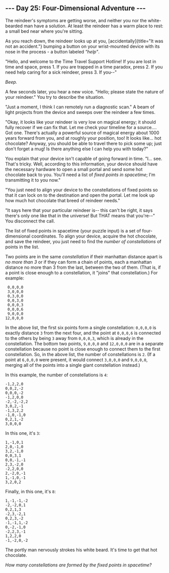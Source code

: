 ## \-\-- Day 25: Four-Dimensional Adventure \-\--

The reindeer\'s symptoms are getting worse, and neither you nor the
white-bearded man have a solution. At least the reindeer has a warm
place to rest: a small bed near where you\'re sitting.

As you reach down, the reindeer looks up at you,
[accidentally]{title="It was not an accident."} bumping a button on your
wrist-mounted device with its nose in the process - a button labeled
*\"help\"*.

\"Hello, and welcome to the Time Travel Support Hotline! If you are lost
in time and space, press 1. If you are trapped in a time paradox, press
2. If you need help caring for a sick reindeer, press 3. If you\--\"

*Beep.*

A few seconds later, you hear a new voice. \"Hello; please state the
nature of your reindeer.\" You try to describe the situation.

\"Just a moment, I think I can remotely run a diagnostic scan.\" A beam
of light projects from the device and sweeps over the reindeer a few
times.

\"Okay, it looks like your reindeer is very low on magical energy; it
should fully recover if we can fix that. Let me check your timeline for
a source\.... Got one. There\'s actually a powerful source of magical
energy about 1000 years forward from you, and at roughly your position,
too! It looks like\... hot chocolate? Anyway, you should be able to
travel there to pick some up; just don\'t forget a mug! Is there
anything else I can help you with today?\"

You explain that your device isn\'t capable of going forward in time.
\"I\... see. That\'s tricky. Well, according to this information, your
device should have the necessary hardware to open a small portal and
send some hot chocolate back to you. You\'ll need a list of *fixed
points in spacetime*; I\'m transmitting it to you now.\"

\"You just need to align your device to the constellations of fixed
points so that it can lock on to the destination and open the portal.
Let me look up how much hot chocolate that breed of reindeer needs.\"

\"It says here that your particular reindeer is\-- this can\'t be right,
it says there\'s only one like that in the universe! But THAT means that
you\'re\--\" You disconnect the call.

The list of fixed points in spacetime (your puzzle input) is a set of
four-dimensional coordinates. To align your device, acquire the hot
chocolate, and save the reindeer, you just need to find the *number of
constellations* of points in the list.

Two points are in the same *constellation* if their manhattan distance
apart is *no more than 3* or if they can form a chain of points, each a
manhattan distance no more than 3 from the last, between the two of
them. (That is, if a point is close enough to a constellation, it
\"joins\" that constellation.) For example:

     0,0,0,0
     3,0,0,0
     0,3,0,0
     0,0,3,0
     0,0,0,3
     0,0,0,6
     9,0,0,0
    12,0,0,0

In the above list, the first six points form a single constellation:
`0,0,0,0` is exactly distance `3` from the next four, and the point at
`0,0,0,6` is connected to the others by being `3` away from `0,0,0,3`,
which is already in the constellation. The bottom two points, `9,0,0,0`
and `12,0,0,0` are in a separate constellation because no point is close
enough to connect them to the first constellation. So, in the above
list, the number of constellations is `2`. (If a point at `6,0,0,0` were
present, it would connect `3,0,0,0` and `9,0,0,0`, merging all of the
points into a single giant constellation instead.)

In this example, the number of constellations is `4`:

    -1,2,2,0
    0,0,2,-2
    0,0,0,-2
    -1,2,0,0
    -2,-2,-2,2
    3,0,2,-1
    -1,3,2,2
    -1,0,-1,0
    0,2,1,-2
    3,0,0,0

In this one, it\'s `3`:

    1,-1,0,1
    2,0,-1,0
    3,2,-1,0
    0,0,3,1
    0,0,-1,-1
    2,3,-2,0
    -2,2,0,0
    2,-2,0,-1
    1,-1,0,-1
    3,2,0,2

Finally, in this one, it\'s `8`:

    1,-1,-1,-2
    -2,-2,0,1
    0,2,1,3
    -2,3,-2,1
    0,2,3,-2
    -1,-1,1,-2
    0,-2,-1,0
    -2,2,3,-1
    1,2,2,0
    -1,-2,0,-2

The portly man nervously strokes his white beard. It\'s time to get that
hot chocolate.

*How many constellations are formed by the fixed points in spacetime?*
